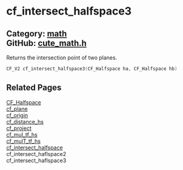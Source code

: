 [](../header.md ':include')

# cf_intersect_halfspace3

Category: [math](/api_reference?id=math)  
GitHub: [cute_math.h](https://github.com/RandyGaul/cute_framework/blob/master/include/cute_math.h)  
---

Returns the intersection point of two planes.

```cpp
CF_V2 cf_intersect_halfspace3(CF_Halfspace ha, CF_Halfspace hb)
```

## Related Pages

[CF_Halfspace](/math/cf_halfspace.md)  
[cf_plane](/math/cf_plane.md)  
[cf_origin](/math/cf_origin.md)  
[cf_distance_hs](/math/cf_distance_hs.md)  
[cf_project](/math/cf_project.md)  
[cf_mul_tf_hs](/math/cf_mul_tf_hs.md)  
[cf_mulT_tf_hs](/math/cf_mult_tf_hs.md)  
[cf_intersect_halfspace](/math/cf_intersect_halfspace.md)  
cf_intersect_haflspace2  
cf_intersect_haflspace3  
